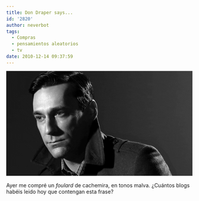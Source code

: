```yaml
---
title: Don Draper says...
id: '2820'
author: neverbot
tags:
  - Compras
  - pensamientos aleatorios
  - tv
date: 2010-12-14 09:37:59
---
```


[![](./don-draper-says/PhotoAlt.gif "PhotoAlt")](./don-draper-says/PhotoAlt.gif)

Ayer me compré un _foulard_ de cachemira, en tonos malva. ¿Cuántos blogs habéis leido hoy que contengan esta frase?